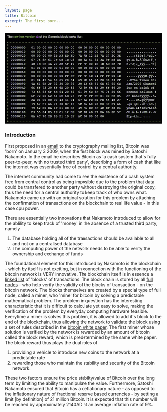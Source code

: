 ```yaml
---
layout: page
title: Bitcoin
excerpt: The first born...
---
```

![Bitcoin Genesis Block Raw hex](/images/bitcoin_genesis_block.jpg)
      
### Introduction
First proposed in an [email](https://satoshi.nakamotoinstitute.org/emails/cryptography/1/) to the cryptography mailing list, Bitcoin was 'born' on January 3 2009, when the first block was mined by Satoshi Nakamoto.  In the email he describes Bitcoin as 'a cash system that's fully peer-to-peer, with no trusted third party', describing a form of cash that like the internet was essentially free of control by a central authority.  

The internet community had come to see the existence of a cash system free from central control as being imposible due to the problem that data could be transfered to another party without destroying the original copy, thus the need for a central authority to keep track of who owns what. Nakamoto came up with an original solution for this problem by attaching the confirmation of transactions on the blockchain to real life value - in this case cpu power.

There are essentially two innovations that Nakamoto introduced to allow for the ablility to keep track of 'money' in the absence of a trusted third party, namely
1. The database holding all of the transactions should be available to all and not on a centralised database
2. The computing power of the network needs to be able to verify the ownership and exchange of funds 

The foundational element for this introduced by Nakamoto is the blockchain - which by itself is not exciting, but in connection with the functioning of the bitcoin network is VERY innovative.  The blockchain itself is in essence a [linked list](https://www.cs.cmu.edu/~adamchik/15-121/lectures/Linked%20Lists/linked%20lists.html) of 'blocks' of transactions. The block chain is stored by all [full nodes](https://en.bitcoin.it/wiki/Full_node) - who help verify the validity of the blocks of transaction - on the bitcoin network.  The blocks themselves are created by a special type of full node, called a miner, who 'mine' for bitcoin by solving a predictable mathematical problem.  The problem in question has the interesting characteristic that it is difficult to calculate yet easy to solve, making the verification of the problem by everyday computing hardware feasible.  Everytime a miner is solves this problem, it is allowed to add it's block to the end of the blockchain, thus allowing the network to validate the block using a set of rules described in the [bitcoin white paper](https://nakamotoinstitute.org/bitcoin/).  The first miner whose solution is verified by the network is rewarded by an amount of bitcoin called the block reward; which is predetermined by the same white paper. The block reward thus plays the dual roles of  
1. providing a vehicle to introduce new coins to the network
at a predictable rate
2. rewarding those who maintain the stability and security of the Bitcoin network.

These two factors ensure the price stabilty/value of Bitcoin over the long term by limiting the ability to manipulate the value.  Furthermore, Satoshi Nakamoto ensured that Bitcoin has a deflationary nature - as opposed to the inflationary nature of fractional reserve based currencies - by setting a limit \[by definition\] of 21 million Bitcoin.  It is expected that this number will be reached by approximately 2140AD at an average inflation rate of 9%.
